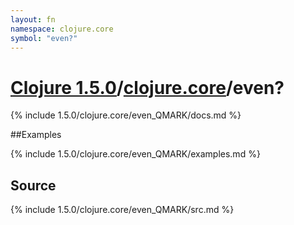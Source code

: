 ```yaml
---
layout: fn
namespace: clojure.core
symbol: "even?"
---
```


# [Clojure 1.5.0](../../)/[clojure.core](../)/even?

{% include 1.5.0/clojure.core/even_QMARK/docs.md %}

##Examples

{% include 1.5.0/clojure.core/even_QMARK/examples.md %}
## Source
{% include 1.5.0/clojure.core/even_QMARK/src.md %}

